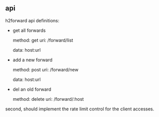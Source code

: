 api
---

h2forward api definitions:

-	get all forwards

	method: get
	uri:	/forward/list

	data:
			host:url

-	add a new forward

	method: post
	uri:    /forward/new

	data:
			host:url
				
-	del an old forward

	method: delete
	uri: 	/forward/:host

second, should implement the rate limit control for the client accesses.

